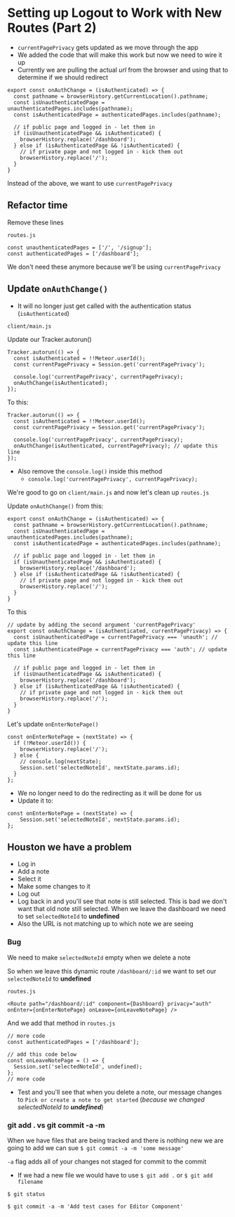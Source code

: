 # Setting up Logout to Work with New Routes (Part 2)
* `currentPagePrivacy` gets updated as we move through the app
* We added the code that will make this work but now we need to wire it up
* Currently we are pulling the actual *url* from the browser and using that to determine if we should redirect

```
export const onAuthChange = (isAuthenticated) => {
  const pathname = browserHistory.getCurrentLocation().pathname;
  const isUnauthenticatedPage = unauthenticatedPages.includes(pathname);
  const isAuthenticatedPage = authenticatedPages.includes(pathname);

  // if public page and logged in - let them in
  if (isUnauthenticatedPage && isAuthenticated) {
    browserHistory.replace('/dashboard');
  } else if (isAuthenticatedPage && !isAuthenticated) {
    // if private page and not logged in - kick them out
    browserHistory.replace('/');
  }
}
```

Instead of the above, we want to use `currentPagePrivacy`

## Refactor time
Remove these lines

`routes.js`

```
const unauthenticatedPages = ['/', '/signup'];
const authenticatedPages = ['/dashboard'];
```

We don't need these anymore because we'll be using `currentPagePrivacy`

## Update `onAuthChange()`
* It will no longer just get called with the authentication status (`isAuthenticated`)

`client/main.js`

Update our Tracker.autorun()

```
Tracker.autorun(() => {
  const isAuthenticated = !!Meteor.userId();
  const currentPagePrivacy = Session.get('currentPagePrivacy');

  console.log('currentPagePrivacy', currentPagePrivacy);
  onAuthChange(isAuthenticated);
});
```

To this:

```
Tracker.autorun(() => {
  const isAuthenticated = !!Meteor.userId();
  const currentPagePrivacy = Session.get('currentPagePrivacy');

  console.log('currentPagePrivacy', currentPagePrivacy);
  onAuthChange(isAuthenticated, currentPagePrivacy); // update this line
});
```

* Also remove the `console.log()` inside this method
    + `console.log('currentPagePrivacy', currentPagePrivacy);`

We're good to go on `client/main.js` and now let's clean up `routes.js`

Update `onAuthChange()` from this:

```
export const onAuthChange = (isAuthenticated) => {
  const pathname = browserHistory.getCurrentLocation().pathname;
  const isUnauthenticatedPage = unauthenticatedPages.includes(pathname);
  const isAuthenticatedPage = authenticatedPages.includes(pathname);

  // if public page and logged in - let them in
  if (isUnauthenticatedPage && isAuthenticated) {
    browserHistory.replace('/dashboard');
  } else if (isAuthenticatedPage && !isAuthenticated) {
    // if private page and not logged in - kick them out
    browserHistory.replace('/');
  }
}
```

To this

```
// update by adding the second argument 'currentPagePrivacy'
export const onAuthChange = (isAuthenticated, currentPagePrivacy) => {
  const isUnauthenticatedPage = currentPagePrivacy === 'unauth'; // update this line
  const isAuthenticatedPage = currentPagePrivacy === 'auth'; // update this line

  // if public page and logged in - let them in
  if (isUnauthenticatedPage && isAuthenticated) {
    browserHistory.replace('/dashboard');
  } else if (isAuthenticatedPage && !isAuthenticated) {
    // if private page and not logged in - kick them out
    browserHistory.replace('/');
  }
}
```

Let's update `onEnterNotePage()`

```
const onEnterNotePage = (nextState) => {
  if (!Meteor.userId()) {
    browserHistory.replace('/');
  } else {
    // console.log(nextState);
    Session.set('selectedNoteId', nextState.params.id);
  }
};
```

* We no longer need to do the redirecting as it will be done for us
* Update it to:

```
const onEnterNotePage = (nextState) => {
    Session.set('selectedNoteId', nextState.params.id);
};
```

## Houston we have a problem
* Log in
* Add a note
* Select it
* Make some changes to it
* Log out
* Log back in and you'll see that note is still selected. This is bad we don't want that old note still selected. When we leave the dashboard we need to set `selectedNoteId` to **undefined**
* Also the URL is not matching up to which note we are seeing

### Bug
We need to make `selectedNoteId` empty when we delete a note

So when we leave this dynamic route `/dashboard/:id` we want to set our `selectedNoteId` to **undefined**

`routes.js`

```
<Route path="/dashboard/:id" component={Dashboard} privacy="auth" onEnter={onEnterNotePage} onLeave={onLeaveNotePage} />
```

And we add that method in `routes.js`

```
// more code
const authenticatedPages = ['/dashboard'];

// add this code below
const onLeaveNotePage = () => {
  Session.set('selectedNoteId', undefined);
};
// more code
```

* Test and you'll see that when you delete a note, our message changes to `Pick or create a note to get started` (_because we changed selectedNoteId to **undefined**_)

### git add . vs git commit -a -m
When we have files that are being tracked and there is nothing new we are going to add we can sue `$ git commit -a -m 'some message'`

`-a` flag adds all of your changes not staged for commit to the commit

* If we had a new file we would have to use `$ git add .` or `$ git add filename`

`$ git status`

`$ git commit -a -m 'Add test cases for Editor Component'`
